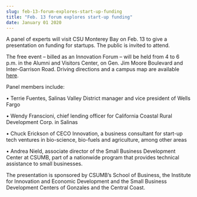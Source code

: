 ```yaml
---
slug: feb-13-forum-explores-start-up-funding
title: "Feb. 13 forum explores start-up funding"
date: January 01 2020
---
```


<p>A panel of experts will visit CSU Monterey Bay on Feb. 13 to give a presentation on funding for startups. The public is invited to attend.
</p><p>The free event – billed as an Innovation Forum – will be held from 4 to 6 p.m. in the Alumni and Visitors Center, on Gen. Jim Moore Boulevard and Inter-Garrison Road. Driving directions and a campus map are available <a href="http://csumb.edu/map">here</a>.
</p><p>Panel members include:
</p><p>• Terrie Fuentes, Salinas Valley District manager and vice president of Wells Fargo
</p><p>• Wendy Franscioni, chief lending officer for California Coastal Rural Development Corp. in Salinas
</p><p>• Chuck Erickson of CECO Innovation, a business consultant for start-up tech ventures in bio-science, bio-fuels and agriculture, among other areas
</p><p>• Andrea Nield, associate director of the Small Business Development Center at CSUMB, part of a nationwide program that provides technical assistance to small businesses.
</p><p>The presentation is sponsored by CSUMB’s School of Business, the Institute for Innovation and Economic Development and the Small Business Development Centers of Gonzales and the Central Coast.
</p><p> 
</p><p> 
</p>
